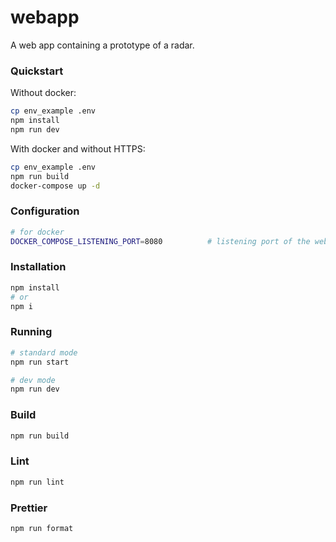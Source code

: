 # webapp

A web app containing a prototype of a radar.

### Quickstart

Without docker:

```bash
cp env_example .env
npm install
npm run dev
```

With docker and without HTTPS:

```bash
cp env_example .env
npm run build
docker-compose up -d
```

### Configuration

```bash
# for docker
DOCKER_COMPOSE_LISTENING_PORT=8080          # listening port of the web app under docker
```

### Installation

```bash
npm install
# or
npm i
```

### Running

```bash
# standard mode
npm run start

# dev mode
npm run dev
```

### Build

```bash
npm run build
```

### Lint

```bash
npm run lint
```

### Prettier

```bash
npm run format
```
